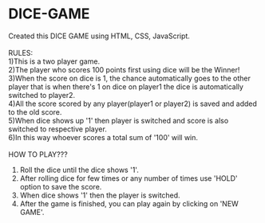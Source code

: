 # DICE-GAME
Created this DICE GAME using HTML, CSS, JavaScript.
<br>
<br>
RULES:<br>
1)This is a two player game.<br>
2)The player who scores 100 points first using dice will be the Winner! <br>
3)When the score on dice is 1, the chance automatically goes to the other player that is when there's 1 on dice on player1 the dice is  automatically switched to player2.<br>
4)All the score scored by any player(player1 or player2) is saved and added to the old score.<br>
5)When dice shows up '1' then player is switched and score is also switched to respective player.<br>
6)In this way whoever scores a total sum of '100' will win.<br>
<br>
HOW TO PLAY???<br>
1) Roll the dice until the dice shows '1'.
2) After rolling dice for few times or any number of times use 'HOLD' option to save the score.
3) When dice shows '1' then the player is switched.
4) After the game is finished, you can play again by clicking on 'NEW GAME'.
   
